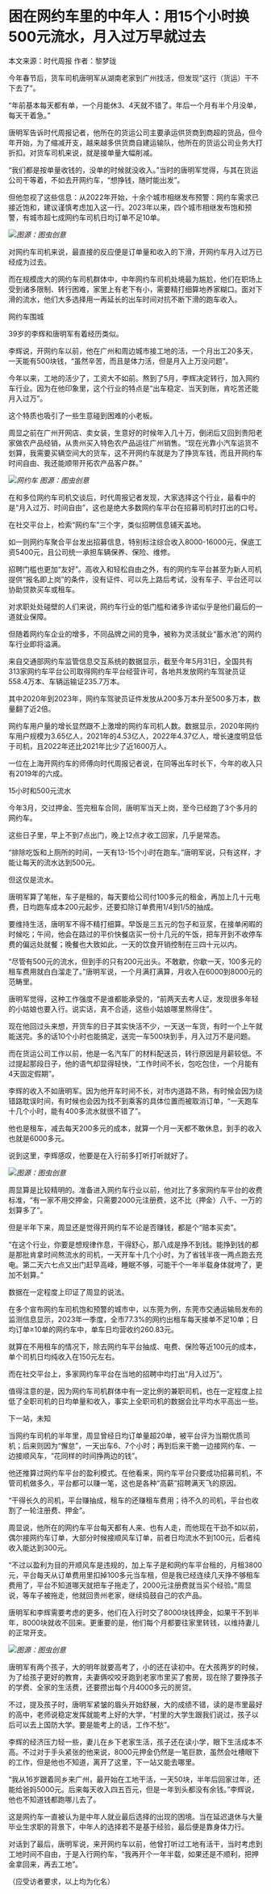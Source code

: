 

# 困在网约车里的中年人：用15个小时换500元流水，月入过万早就过去

本文来源：时代周报 作者：黎梦珑

今年春节后，货车司机唐明军从湖南老家到广州找活，但发现“这行（货运）干不下去了”。

“年前基本每天都有单，一个月能休3、4天就不错了。年后一个月有半个月没单，每天干着急。”

唐明军告诉时代周报记者，他所在的货运公司主要承运供货商到商超的货品，但今年开始，为了缩减开支，越来越多供货商自建运输队，他所在的货运公司业务大打折扣。对货车司机来说，就是接单量大幅削减。

“我们都是按单量收钱的，没单的时候就没收入。”当时的唐明军觉得，与其在货运公司干等着，不如去开网约车，“想挣钱，随时能出发”。

但他忽视了这些信息：从2022年开始，十余个城市相继发布预警：网约车需求已接近饱和，建议谨慎考虑加入这一行。2023年以来，四个城市相继发布饱和预警，有城市超七成网约车司机日均订单不足10单。

![](https://inews.gtimg.com/om_bt/Ofij4fj2rPhz4OG9LnqTLncd9jtMsQeWv3jvn4lYaUppYAA/1000)_图源：图虫创意_

对网约车司机来说，最直接的反应便是订单量和收入的下滑，开网约车月入过万已经成为过去。

而在规模庞大的网约车司机群体中，中年网约车司机处境最为尴尬，他们在职场上受到诸多限制、转行困难，家里上有老下有小，需要精打细算地养家糊口。面对下滑的流水，他们大多选择用一再延长的出车时间对抗不断下滑的跑车收入。

网约车围城

39岁的李辉和唐明军有着经历类似。

李辉说，开网约车以前，他在广州和周边城市接工地的活，一个月出工20多天，一天能有500块钱，“虽然辛苦，而且是体力活，但是月入上万没问题”。

今年以来，工地的活少了，工资大不如前。熬到了5月，李辉决定转行，加入网约车行业。因为在他印象里，这个行业的特点是“出车稳定、当天到账，肯吃苦还能月入过万”。

这个特质也吸引了一些生意碰到困难的小老板。

周显之前在广州开网店、卖女装，生意好的时候年入几十万，倒闭后又回到贵阳老家做农产品经销，从贵州买入特色农产品运往广州销售。“现在光靠小汽车运货不划算，我需要买辆空间大的货车，这不开网约车就是为了挣货车钱，而且开网约车时间自由、我还能顺带开拓农产品客户群。”

![](https://inews.gtimg.com/om_bt/OPTuXKbNLlGghN9jTaEnFZ-FSk1qe_U5h64S3Qx37iqJMAA/1000)_网约车 图源：图虫创意_

在和多位网约车司机交谈后，时代周报记者发现，大家选择这个行业，最看中的是“月入过万、时间自由”，这也是绝大多数网约车平台在招募司机时打出的口号。

在社交平台上，检索“网约车”三个字，类似招聘信息铺天盖地。

如一则网约车聚合平台发出招募信息，特别标注综合收入8000-16000元，保底工资5400元，且公司统一承担车辆保养、保险、维修。

招聘门槛也更加“友好”。高收入和轻松自由之外，有的网约车平台甚至为新人司机提供“报名即上岗”的条件，没有证件、可以先上路后考试，没有车子、平台还可以协助贷款买车或租车。

对求职处处碰壁的人们来说，网约车行业的低门槛和诸多许诺似乎是他们最后的一道就业保障。

但随着网约车企业的增多，不同品牌之间的竞争，被称为灵活就业“蓄水池”的网约车行业即将溢满。

来自交通部网约车监管信息交互系统的数据显示，截至今年5月31日，全国共有313家网约车平台公司取得网约车平台经营许可，各地共发放网约车驾驶员证558.4万本、车辆运输证235.7万本。

其中2020年到2023年，网约车驾驶员证件发放从200多万本升至500多万本，数量翻了近2倍。

网约车用户量的增长显然跟不上激增的网约车司机人数。数据显示，2020年网约车用户规模为3.65亿人，2021年的4.53亿人，2022年4.37亿人，增长速度明显低于司机，且2022年还比2021年比少了近1600万人。

一位在上海开网约车的师傅向时代周报记者说，在同等出车时长下，今年的收入只有2019年的六成。

15小时和500元流水

今年3月，交过押金、签完租车合同，唐明军当天上岗，至今已经跑了3个多月的网约车。

这些日子里，早上不到7点出门，晚上12点才收工回家，几乎是常态。

“排除吃饭和上厕所的时间，一天有13-15个小时在跑车。”唐明军说，只有这样，才能让每天的流水达到500元。

但这仅是流水。

唐明军算了笔帐，车子是租的，每天要给公司付100多元的租金，再加上几十元电费，日均跑车成本200元起步，还要扣除订单费用1/4到1/5的抽成。

要维持生活，唐明军不得不精打细算。早饭是三五元的包子和豆浆，在接单闲暇的时候吃；午间，他会在路过的平价快餐店买一份十几元的午饭，把车开到不收停车费的偏远处就餐；晚餐也大致如此，一天的饮食开销控制在三四十元以内。

“尽管有500元的流水，但到手的只有200元出头。不敢歇，你歇一天，100多元的租车费用就白白溜走了。”唐明军说，一个月满打满算，月收入在6000到8000元的范畴里。

唐明军觉得，这种工作强度不是谁都能承受的，“前两天去考人证，发现很多年轻的小姑娘也要入行。说实话，真不合适，这些小姑娘哪里熬得住”。

现在他回过头来想，开货车的日子其实快活不少，一天送一车货，有时一个上午就能送完。多的话10个小时也能搞定，送完一车500块到手，月入过万不是问题。

而在货运公司工作以前，他是一名汽车厂的材料配送员，转行原因是月薪较低。不过提起那段日子，他的语气却显得轻快，“工作时间不长，包吃包住，一个月能有4天固定假期”。

李辉的收入不如唐明军。因为他开车时间不长，对市内道路不熟，有时候会因为绕错路耽误时间，有时候也会因为找不到乘客的具体位置而被取消订单，“一天跑车十几个小时，能有400多流水就很不错了”。

他也是租车，减去每天200多元的成本，就算一个月一天都不敢休息，到手的收入也就是6000多元。

说到这里，李辉感叹，他要是在入行前多打听打听就好了。

![](https://inews.gtimg.com/om_bt/OTYkFYDR2Po27aAHcDF4xNXBWRXiaZXVsiTZ_LZ-bIrCMAA/1000)_图源：图虫创意_

周显算是比较精明的。准备进入网约车行业以前，他对比了多家网约车平台的收费标准，“有一家不用交押金，只需要2000元注册费，这不比（押金）八千、一万的划算多了”。

但是半年下来，周显还是觉得开网约车不论是否赚钱，都是个“赔本买卖”。

“在这个行业，你要是想规律作息，干得舒心，那八成是挣不到钱。能挣到钱的都是那批肯拿时间熬流水的司机，一天开车十几个小时，为了省钱半夜一两点跑去充电。第二天六七点又出门赶早高峰，睡眠不够，可能干个一年半载身体就垮了，更加不划算。”

数据在一定程度上印证了周显的说法。

在多个宣布网约车司机饱和预警的城市中，以东莞为例，东莞市交通运输局发布的监测信息显示，2023年一季度，全市77.3%的网约出租车每天接单不足10单；日均订单≥10单的网约车中，单车日均营收约260.83元。

就算在不用租车的情况下，除去网约车平台抽成、电费、保险等近100元的成本，单个司机日均纯收入在150元左右。

而在社交平台上，多家网约车平台在当地的招聘中均打出“月入过万”。

值得注意的是，因为网约车司机群体中有一定比例的兼职司机，也在一定程度上拉低了全职司机的日均单量和收入，事实上全职司机的数据会比平均水平高出一些。

下一站，未知

当网约车司机的半年里，周显曾经日均订单量超20单，被平台评为当期优质司机；后来则因为“懈怠”，一天出车6、7个小时；再到后来干脆一边接网约车、一边接顺风车，“花同样的时间挣两边的钱”。

他还推算过网约车平台的盈利模式。在他看来，网约车平台只要成功招募司机，不管司机做多久，平台都可以赚一笔，这也是各种“高薪”招聘满天飞的原因。

“干得长久的司机，平台赚抽成，租车的还赚租车费用；待不久的司机，平台也收割了一轮注册费、押金”。

周显说，他所在的网约车平台每天都有人来、也有人走，而他现在干劲不如以前，偶尔接网约车订单，大部分时候接顺风车订单，前者日均流水不到100元，后者纯收入能达到300元。

“不过以盈利为目的开顺风车是违规的，加上车子是和网约车平台租的，月租3800元，平台每天从订单费用里扣掉100多元当车租，但是我已经连续几天挣不够租车费用了，平台不知道哪天就把车子拖走了，2000元注册费就当买个经验。”周显说，等车子被拖走，他就回贵州老家，继续捣鼓自己的农产品。

唐明军和李辉需要考虑的更多，他们在入行时交了8000块钱押金，如果干不到半年，8000块就收不回来。更重要的是，他们每个月都要往家里转钱，以维持妻儿的正常开支。

![](https://inews.gtimg.com/om_bt/ObnzFRe7neWdAcGvEpRV00jDmMncKtU7FHxzgeENqKr_MAA/1000)_图源：图虫创意_

唐明军有两个孩子，大的明年就要高考了，小的还在读初中。在大孩两岁的时候，为了给孩子更好的教育，夫妻俩咬咬牙跑到老家市里买了套房，现在除了要挣孩子的学费、全家的生活费，还要攒出每个月4000多元的房贷。

不过，提及孩子时，唐明军紧皱的眉头开始舒展，大的成绩不错，读的是市里最好的高中，老师说稳定发挥就能考上好的大学，“村里的大学生跟我们说过，孩子以后可以去上国防大学。要是能考上的话，工作不愁”。

李辉的经济压力轻一些，妻儿在乡下老家生活，孩子还在读小学，眼下生活成本不高。不过对于手头紧张的他来说，8000元押金仍然是一笔巨款，虽然会吐槽眼下的工作，但是他也不知道，离开了这里，下一站又能去哪里。

“我从16岁跟着同乡来广州，最开始在工地干活，一天50块，半年后回家过年，还能给爸妈5000元。后来每天收入四五百元，但是一年到头都没有余钱。”李辉说，他也不知道钱都跑哪儿去了。

这是网约车一直被认为是中年人就业最后选择的出现的困境。当在延迟退休与大量毕业生求职的背景下，中年人的选择若不是基于经验，最后便是靠身体力行。

对话到了最后，唐明军说，来开网约车以前，他曾打听过工地有活干，当时考虑到工地时间不自由，于是入行网约车，“我再开个一年半载，如果还是不顺利，把押金拿回来，再去工地”。

（应受访者要求，以上均为化名）

